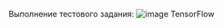Выполнение тестового задания:
![image](https://github.com/pulya-na-vullet/TestML/assets/61897393/9b97d27b-ef2d-4e65-89ef-6b0272f57d35)
TensorFlow 

